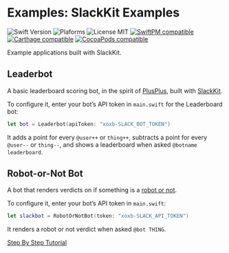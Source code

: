 # Examples: SlackKit Examples
![Swift Version](https://img.shields.io/badge/Swift-3.0.2-orange.svg)
![Plaforms](https://img.shields.io/badge/Platforms-macOS,iOS,tvOS,Linux-lightgrey.svg)
![License MIT](https://img.shields.io/badge/License-MIT-lightgrey.svg)
[![SwiftPM compatible](https://img.shields.io/badge/SwiftPM-compatible-brightgreen.svg)](https://github.com/apple/swift-package-manager)
[![Carthage compatible](https://img.shields.io/badge/Carthage-compatible-brightgreen.svg)](https://github.com/Carthage/Carthage)
[![CocoaPods compatible](https://img.shields.io/badge/CocoaPods-compatible-brightgreen.svg)](https://cocoapods.org)

Example applications built with SlackKit.
## Leaderbot
A basic leaderboard scoring bot, in the spirit of [PlusPlus](https://plusplus.chat), built with [SlackKit](https://github.com/SlackKit/SlackKit).

To configure it, enter your bot’s API token in `main.swift` for the Leaderboard bot:

```swift
let bot = Leaderbot(apiToken: "xoxb-SLACK_BOT_TOKEN")
```

It adds a point for every `@user++` or `thing++`, subtracts a point for every `@user--` or `thing--`, and shows a leaderboard when asked `@botname leaderboard`.

## Robot-or-Not Bot
A bot that renders verdicts on if something is a [robot or not](https://www.theincomparable.com/robot/).

To configure it, enter your bot’s API token in `main.swift`:

```swift
let slackbot = RobotOrNotBot(token: "xoxb-SLACK_API_TOKEN")
```

It renders a robot or not verdict when asked `@bot THING`.

[Step By Step Tutorial](https://medium.com/@pvzig/building-slack-bots-in-swift-b99e243e444c)
